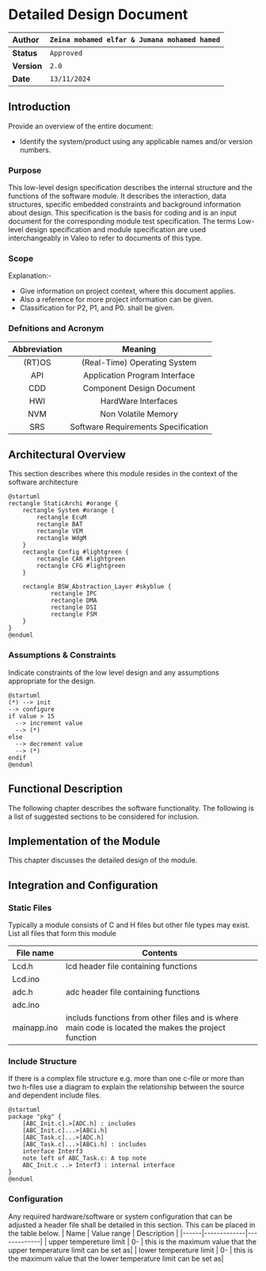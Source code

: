 # Detailed Design Document

| **Author**              | `Zeina mohamed elfar & Jumana mohamed hamed`                                       |
|:------------------------|:-----------------------------------------------------|
| **Status**              | `Approved`                          |
| **Version**             | `2.0`                                                |
| **Date**                | `13/11/2024`                                         |

## Introduction

Provide an overview of the entire document:

* Identify the system/product using any applicable names and/or version numbers.

### Purpose
This low-level design specification describes the internal structure and the functions of the software module. It describes the interaction, data structures, specific embedded constraints and background information about design. This specification is the basis for coding and is an input document for the corresponding module test specification. The terms Low-level design specification and module specification are used interchangeably in Valeo to refer to documents of this type.

### Scope
Explanation:-
* Give information on project context, where this document applies.
* Also a reference for more project information can be given.
* Classification for P2, P1, and P0. shall be given.

### Defnitions and Acronym
| **Abbreviation** |             **Meaning**             |
|:----------------:|:-----------------------------------:|
|      (RT)OS      |    (Real-Time) Operating System     |
|       API        |    Application Program Interface    |
|       CDD        |      Component Design Document      |
|       HWI        |         HardWare Interfaces         |
|       NVM        |         Non Volatile Memory         |
|       SRS        | Software Requirements Specification |

## Architectural Overview

This section describes where this module resides in the context of the software architecture
```plantuml
@startuml
rectangle StaticArchi #orange {
    rectangle System #orange {
        rectangle EcuM
        rectangle BAT
        rectangle VEM
        rectangle WdgM
    }
    rectangle Config #lightgreen {
        rectangle CAR #lightgreen
        rectangle CFG #lightgreen
    }

    rectangle BSW_Abstraction_Layer #skyblue {
            rectangle IPC
            rectangle DMA
            rectangle DSI
            rectangle FSM
    }
}
@enduml

```

### Assumptions & Constraints
Indicate constraints of the low level design and any assumptions appropriate for the design.

```plantuml
@startuml
(*) --> init
--> configure
if value > 15
  --> increment value
  --> (*)
else
  --> decrement value
  --> (*)
endif
@enduml
```

## Functional Description
The following chapter describes the software functionality.  The following is a list of suggested sections to be considered for inclusion.

## Implementation of the Module
This chapter discusses the detailed design of the module.

## Integration and Configuration
### Static Files
Typically a module consists of C and H files but other file types may exist. List all files that form this module

| File name | Contents                             |
|-----------|--------------------------------------|
| Lcd.h     | lcd header file containing functions |
| Lcd.ino   |                                      |
| adc.h     | adc header file containing functions |
| adc.ino   |                                      |
|mainapp.ino| includs functions from other files and is where main code is located the makes the project function|
### Include Structure

If there is a complex file structure e.g. more than one c-file or more than two h-files use a diagram to explain the relationship between the source and dependent include files.

```plantuml
@startuml
package "pkg" {
    [ABC_Init.c].>[ADC.h] : includes
    [ABC_Init.c]...>[ABCi.h]
    [ABC_Task.c]...>[ADC.h]
    [ABC_Task.c]...>[ABCi.h] : includes
    interface Interf3
    note left of ABC_Task.c: A top note
    ABC_Init.c ..> Interf3 : internal interface
}
@enduml
```

### Configuration
Any required hardware/software or system configuration that can be adjusted a header file shall be detailed in this section. This can be placed in the table below.
| Name | Value range | Description |
|------|-------------|-------------|
| upper tempereture limit |  0-        | this is the maximum value that the upper temperature limit can be set as|
| lower tempereture limit |  0-        | this is the maximum value that the lower temperature limit can be set as|
